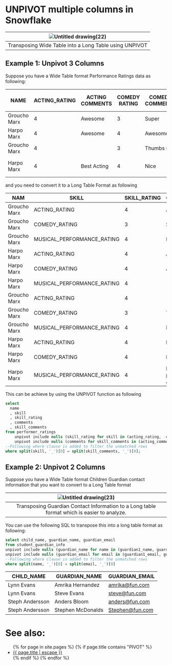 # UNPIVOT multiple columns in Snowflake

|![Untitled drawing(22)](https://github.com/user-attachments/assets/390dec7d-97a4-403a-87cd-9aece7ae1025)|
|:--:|
|Transposing Wide Table into a Long Table using UNPIVOT|

## Example 1: Unpivot 3 Columns
Suppose you have a Wide Table format Performance Ratings data as following:

| NAME         | ACTING_RATING | ACTING COMMENTS | COMEDY RATING | COMEDY COMMENTS | MUSICAL PERFORMANCE RATING | MUSICAL PERFORMANCE COMMENTS |
|--------------|---------------|-----------------|---------------|-----------------|----------------------------|------------------------------|
| Groucho Marx | 4             | Awesome         | 3             | Super           | 4                          | Really good                  |
| Harpo Marx   | 4             | Awesome         | 4             | Awesome         | 4                          |                              |
| Groucho Marx | 4             |                 | 3             | Thumbs up       | 4                          | Nice                         |
| Harpo Marx   | 4             | Best Acting     | 4             | Nice            | 4                          | Best performance Award!      |

and you need to convert it to a Long Table Format as following

| NAM          | SKILL                      | SKILL_RATING | COMMENTS                | SKILL_COMMENTS               | 
|--------------|----------------------------|--------------|-------------------------|------------------------------|
| Groucho Marx | ACTING_RATING              | 4            | Awesome                 | ACTING_COMMENTS              |                      
| Groucho Marx | COMEDY_RATING              | 3            | Super                   | COMEDY_COMMENTS              |                      
| Groucho Marx | MUSICAL_PERFORMANCE_RATING | 4            | Really good             | MUSICAL_PERFORMANCE_COMMENTS |                      
| Harpo Marx   | ACTING_RATING              | 4            | Awesome                 | ACTING_COMMENTS              |                      
| Harpo Marx   | COMEDY_RATING              | 4            | Awesome                 | COMEDY_COMMENTS              |                      
| Harpo Marx   | MUSICAL_PERFORMANCE_RATING | 4            |                         | MUSICAL_PERFORMANCE_COMMENTS |                      
| Groucho Marx | ACTING_RATING              | 4            |                         | ACTING_COMMENTS              |                      
| Groucho Marx | COMEDY_RATING              | 3            | Thumbs up               | COMEDY_COMMENTS              |                      
| Groucho Marx | MUSICAL_PERFORMANCE_RATING | 4            | Nice                    | MUSICAL_PERFORMANCE_COMMENTS |                      
| Harpo Marx   | ACTING_RATING              | 4            | Best Acting             | ACTING_COMMENTS              |                      
| Harpo Marx   | COMEDY_RATING              | 4            | Nice                    | COMEDY_COMMENTS              |                      
| Harpo Marx   | MUSICAL_PERFORMANCE_RATING | 4            | Best performance Award! | MUSICAL_PERFORMANCE_COMMENTS |                      

This can be achieve by using the UNPIVOT function as following

```sql
select 
  name
  , skill
  , skill_rating
  , comments
  , skill_comments
from performer_ratings
    unpivot include nulls (skill_rating for skill in (acting_rating,  comedy_rating, musical_performance_rating)) 
    unpivot include nulls (comments for skill_comments in (acting_comments,comedy_comments, musical_performance_comments)) 
--Following where clause is added to filter the unmatched rows
where split(skill, '_')[0] = split(skill_comments, '_')[0];

```

## Example 2: Unpivot 2 Columns
Suppose you have a Wide Table format Children Guardian contact information that you want to convert to a Long Table format

|![Untitled drawing(23)](https://github.com/user-attachments/assets/632b638b-23f6-4a83-98c6-fce8c7b79967)|
|:--:|
|Transposing Guardian Contact Information to a Long table format which is easier to analyze.|

You can use the following SQL to transpose this into a long table format as following:

```sql
select child_name, guardian_name, guardian_email
from student_guardian_info
unpivot include nulls (guardian_name for name in (guardian1_name, guardian2_name))
unpivot include nulls (guardian_email for email in (guardian1_email, guardian2_email))
--Following where clause is added to filter the unmatched rows
where split(name, '_')[0] = split(email, '_')[0]

```


| CHILD_NAME      | GUARDIAN_NAME     | GUARDIAN_EMAIL  |
|-----------------|-------------------|-----------------|
| Lynn Evans      | Amrika Hernandez  | amrika@fun.com  |
| Lynn Evans      | Steve Evans       | steve@fun.com   |
| Steph Andersson | Anders Bloom      | anders@fun.com  |
| Steph Andersson | Stephen McDonalds | Stephen@fun.com |

# See also:
<ul id="recent-articles">
{% for page in site.pages %}
    {% if page.title contains "PIVOT" %}
    <li>
    <a href="{{ page.url | relative_url }}">{{ page.title | escape }}</a>
    </li>
    {% endif %}
{% endfor %}
</ul>


